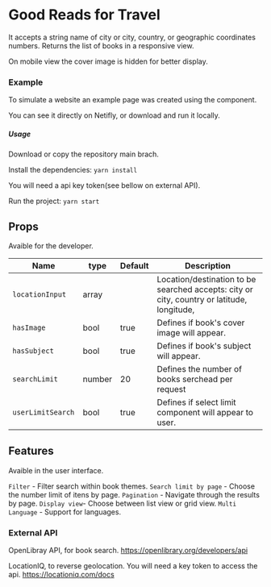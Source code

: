 # Good Reads for Travel


It accepts a string name of city or city, country, or geographic coordinates numbers. Returns the list of books in a responsive view.

On mobile view the cover image is hidden for better display.




### Example

To simulate a website an example page was created using the component. 


You can see it directly on Netifly,
or download and run it locally.


##### Usage
Download or copy the repository main brach. 

Install the dependencies:
`yarn install`

You will need a api key token(see bellow on external API).

Run the project:
`yarn start`


## Props
Avaible for the developer.

| Name            | type   | Default | Description                                                                                |
| --------------- | ------ | ------- | ------------------------------------------------------------------------------------------ |
| `locationInput `  | array  |         | Location/destination to be searched accepts: city or city, country or latitude, longitude, |
|` hasImage  `      | bool   | true    | Defines if book's cover image will appear.                                                 |
| `hasSubject `     | bool   | true    | Defines if book's subject will appear.                                                     |
| `searchLimit`     | number | 20      | Defines the number of books serchead per request                                           |
| `userLimitSearch `| bool   | true    | Defines if select limit component will appear to user.






## Features
Avaible in the user interface.

`Filter` - Filter search within book themes.
`Search limit by page` - Choose the number limit of itens by page.
`Pagination` - Navigate through the results by page.
`Display view`- Choose between list view or grid view.
`Multi Language` - Support for languages.


### External API

OpenLibray API, for book search.  https://openlibrary.org/developers/api



LocationIQ, to reverse geolocation. You will need a key token to access the api. https://locationiq.com/docs